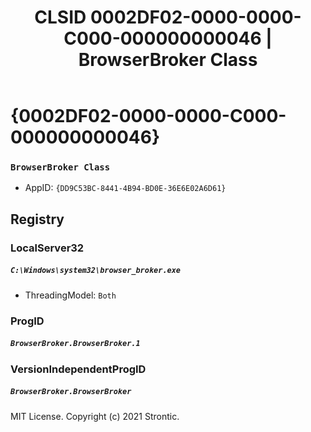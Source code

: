 ﻿---
title: "CLSID 0002DF02-0000-0000-C000-000000000046 | BrowserBroker Class"
excerpt: What is COM-Object CLSID 0002DF02-0000-0000-C000-000000000046?
---

# {0002DF02-0000-0000-C000-000000000046}

### `BrowserBroker Class`
* AppID: `{DD9C53BC-8441-4B94-BD0E-36E6E02A6D61}`

## Registry


### LocalServer32

##### `C:\Windows\system32\browser_broker.exe`
* ThreadingModel: `Both`

### ProgID

##### `BrowserBroker.BrowserBroker.1`

### VersionIndependentProgID

##### `BrowserBroker.BrowserBroker`

MIT License. Copyright (c) 2021 Strontic.


